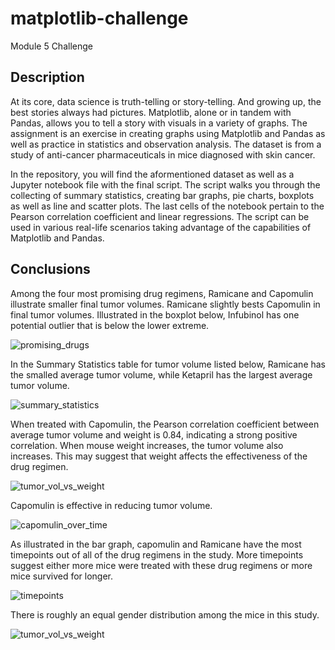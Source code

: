 # matplotlib-challenge
Module 5 Challenge

## Description

At its core, data science is truth-telling or story-telling. And growing up, the best stories always had pictures. Matplotlib, alone or in tandem with Pandas, allows you to tell a story with visuals in a variety of graphs. The assignment is an exercise in creating graphs using Matplotlib and Pandas as well as practice in statistics and observation analysis. The dataset is from a study of anti-cancer pharmaceuticals in mice diagnosed with skin cancer.

In the repository, you will find the aformentioned dataset as well as a Jupyter notebook file with the final script. The script walks you through the collecting of summary statistics, creating bar graphs, pie charts, boxplots as well as line and scatter plots. The last cells of the notebook pertain to the Pearson correlation coefficient and linear regressions. The script can be used in various real-life scenarios taking advantage of the capabilities of Matplotlib and Pandas.
    
    
        
## Conclusions
Among the four most promising drug regimens, Ramicane and Capomulin illustrate smaller final tumor volumes. Ramicane slightly bests Capomulin in final tumor volumes. Illustrated in the boxplot below, Infubinol has one potential outlier that is below the lower extreme.

![promising_drugs](https://user-images.githubusercontent.com/107419765/180671256-76c2a753-8053-412c-86f9-e89c6e935cb8.PNG)

In the Summary Statistics table for tumor volume listed below, Ramicane has the smalled average tumor volume, while Ketapril has the largest average tumor volume.

![summary_statistics](https://user-images.githubusercontent.com/107419765/180671265-f3ee4ef6-1a2e-4d32-ae09-c49ee5e79038.PNG)
    
When treated with Capomulin, the Pearson correlation coefficient between average tumor volume and weight is 0.84, indicating a strong positive correlation. When mouse weight increases, the tumor volume also increases. This may suggest that weight affects the effectiveness of the drug regimen.

![tumor_vol_vs_weight](https://user-images.githubusercontent.com/107419765/180671269-e233fa10-aa94-4bd7-8cf0-4710149a6641.PNG)

Capomulin is effective in reducing tumor volume.

![capomulin_over_time](https://user-images.githubusercontent.com/107419765/180671273-0d5b2afe-92aa-4c6f-bf9c-3e3b4e652553.PNG)

As illustrated in the bar graph, capomulin and Ramicane have the most timepoints out of all of the drug regimens in the study. More timepoints suggest either more mice were treated with these drug regimens or more mice survived for longer.

![timepoints](https://user-images.githubusercontent.com/107419765/180671275-9df0b4e1-d492-4602-991b-64a82888d4d8.PNG)

There is roughly an equal gender distribution among the mice in this study.

![tumor_vol_vs_weight](https://user-images.githubusercontent.com/107419765/180671281-8fa4649b-bfbe-4fa6-b723-0e6c2c057d0c.PNG)
